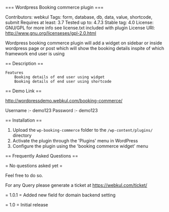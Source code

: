 === Wordpress Booking commerce plugin ===

Contributors: webkul
Tags: form, database, db, data, value, shortcode, submit
Requires at least: 3.7
Tested up to: 4.7.3
Stable tag: 4.0
License: GNU/GPL for more info see license.txt included with plugin
License URI: http://www.gnu.org/licenseses/gpl-2.0.html

Wordpress booking commerce plugin will add a widget on sidebar or inside wordpress page or post which will show the booking details inspite of which framework end user is using

== Description ==

	Features
		Booking details of end user using widget
		Booking details of end user using shortcode

== Demo Link ==

http://wordpressdemo.webkul.com/booking-commerce/

Username :- demo123
Password :- demo123

== Installation ==

1. Upload the `wp-booking-commerce` folder to the `/wp-content/plugins/` directory
2. Activate the plugin through the 'Plugins' menu in WordPress
3. Configure the plugin using the 'booking commerce widget' menu

== Frequently Asked Questions ==

= No questions asked yet =

Feel free to do so.

For any Query please generate a ticket at https://webkul.com/ticket/

= 1.0.1 =
Added new field for domain backend setting

= 1.0 =
Initial release
